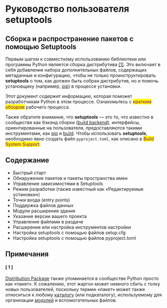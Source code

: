 # Руководство пользователя setuptools

## Сборка и распространение пакетов с помощью Setuptools

Первым шагом к совместному использованию библиотеки или программы Python является сборка дистрибутива [\[1\]](rukovodstvo-polzovatelya-setuptools.md#1). Это включает в себя добавление набора дополнительных файлов, содержащих метаданные и конфигурацию, чтобы не только проинструктировать **setuptools** о том, как должен быть собран дистрибутив, но и помочь установщику (например, [pip](https://pypi.org/project/pip)) в процессе установки.

Этот документ содержит информацию, которая поможет разработчикам Python в этом процессе. Ознакомьтесь с <mark style="color:purple;">кратким обзором</mark> рабочего процесса.

Также обратите внимание, что **setuptools** — это то, что известно в сообществе как бэкэнд сборки ([build backend](https://peps.python.org/pep-0517/#terminology-and-goals)), интерфейсы, ориентированные на пользователя, предоставляются такими инструментами, как [pip](https://pypi.org/project/pip) и [build](https://pypi.org/project/build). Чтобы использовать **setuptools**, необходимо явно создать файл `pyproject.toml`, как описано в <mark style="color:purple;">Build System Support</mark>.

## Содержание

* Быстрый старт
* Обнаружение пакетов и пакеты пространства имен
* Управление зависимостями в Setuptools
* Режим разработки (также известный как «Редактируемые установки»)
* Точки входа (entry points)
* Поддержка файлов данных
* Модули расширения здания
* Указание версии вашего проекта
* Управление файлами в раздаче
* Расширение или настройка инструментов настройки
* Настройка setuptools с помощью файлов setup.cfg
* Настройка setuptools с помощью файлов pyproject.toml

## Примечания

#### \[ 1 ]&#x20;

[Distribution Package](https://packaging.python.org/en/latest/glossary/#term-Distribution-Package) также упоминается в сообществе Python просто как «пакет». К сожалению, этот жаргон может немного сбить с толку новых пользователей, поскольку термин «пакет» может также относиться к любому [каталогу](https://docs.python.org/3/glossary.html#term-package) (или подкаталогу), используемому для организации [модулей](https://docs.python.org/3/glossary.html#term-module) и вспомогательных файлов.
